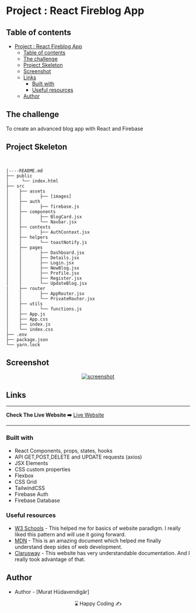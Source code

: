 # Project : React Fireblog App

## Table of contents

- [Project : React Fireblog App](#project--react-fireblog-app)
  - [Table of contents](#table-of-contents)
  - [The challenge](#the-challenge)
  - [Project Skeleton](#project-skeleton)
  - [Screenshot](#screenshot)
  - [Links](#links)
    - [Built with](#built-with)
    - [Useful resources](#useful-resources)
  - [Author](#author)

## The challenge

To create an advanced blog app with React and Firebase

## Project Skeleton

```


|----README.md
├── public
│     └── index.html
├── src
│    ├── assets
│    │       ├── [images]
│    ├── auth
│    │       ├── firebase.js
│    ├── components
│    │       ├── BlogCard.jsx
│    │       └── Navbar.jsx
│    ├── contexts
│    │       ├── AuthContext.jsx
│    ├── helpers
│    │       └── toastNotify.js
│    ├── pages
│    │       ├── Dashboard.jsx
│    │       ├── Details.jsx
│    │       ├── Login.jsx
│    │       ├── NewBlog.jsx
│    │       ├── Profile.jsx
│    │       ├── Register.jsx
│    │       └── UpdateBlog.jsx
|    ├── router
│    │       ├── AppRouter.jsx
│    │       └── PrivateRouter.jsx
│    ├── utils
│    │       └── functions.js
│    ├── App.js
│    ├── App.css
│    ├── index.js
│    └── index.css
├── .env
├── package.json
└── yarn.lock
```

## Screenshot

<p align="center">
<a href="https://murathudavendigar.github.io/fireblog-app-react/"><img src="https://lh3.googleusercontent.com/pw/AL9nZEXpRYTDZ0aZmOVu7jFoZfac54Gg7uPyvgInvRmp6j3qqtrYivDDLZdJYht3bEKvn-GzYP5p1DaRpKf30-a3lGAt7J2RUUDKbhBlVfJYyCJF_2LND2pB7nhV71KIZBaoOm4zxkDQU491H6mkkNGlFdHfzYviNibhOAmMnvdvRw0XQtv0Rf1b2_E8WjoXFHEhzC02GZ_cofCXsOeuYuriDjAOZlbjYAcLcJSc32Z-nvL6LjdeyhK6tmK8B3rLjM4_lM9tkcEBOHH95rydHBhGct9fbnKVuQ8y9KxtmLloPuSGeljjo8Usrueahyk1SLTi8PQ7COAH-63A5iZESmpC23B33sDl8RmttsM10J5sEF6O6uC-8YNKYbP2LAAnvI4HSUdorVcD8frJlMmpOPL4BwYSbgOKUdfVP2Pqx2G0iT-HoU2hYKgOTOrEv9fKTWngB_MNWnu7-609cVwnlT8g0AKP8Ire8XpmV-NE-68grDdH3JvSVIdCCWwBdBNUFhcqd8PBW7OIV3_bGtAG6We0K8OYoDa2Y8Fs9X7q3cnXoEWmDPSPcrOtQJn042uUxW7-TV4tdmLqH-D6VzHMbmGgoG5DrBo7lW9VIEu1cGrs8JZIl4ffHH8NtJcButUgxSV5SHIN0tyFZasV0RNXynz8A94Ur7x-y9wLVj5r4V6bJMKgsOlzpxD0b8z43xUYHuBNhonODWVoDqYZ0ZYmad_QYJU7agtf57KDAqt_7LMK_9WI5rv2nisqHr5a1-AmaXdKw0aO02_yADejc0jDJzIhxr-Ua474DPCyUqzI2uXvb8X5MeacHrVvrw_pHouiDiQJ8Zy3kCnnXIYpRsn-GijnvBEBdjkIAevulFEU-6paRc-F68Vm-rP-Jca5bbKBKZ46H4X7m_sXjyavbVYjAFn7FtKV=w475-h220-no?authuser=0" alt="screenshot"></a>
</p>

## Links

<hr>
<b>Check The Live Website ➡️</b> <a href="https://murathudavendigar.github.io/fireblog-app-react/">Live Website</a>
<hr>

### Built with

- React Components, props, states, hooks
- API GET,POST,DELETE and UPDATE requests (axios)
- JSX Elements
- CSS custom properties
- Flexbox
- CSS Grid
- TailwindCSS
- Firebase Auth
- Firebase Database

### Useful resources

- [W3 Schools](https://www.w3schools.com/) - This helped me for basics of website paradigm. I really liked this pattern and will use it going forward.
- [MDN](https://developer.mozilla.org/en-US/) - This is an amazing document which helped me finally understand deep sides of web development.
- [Clarusway](https://firebase.google.com/) - This website has very understandable documentation. And I really took advantage of that.

## Author

- Author - [Murat Hüdavendigâr]

<center> &#8987; Happy Coding  &#9997; </center>
